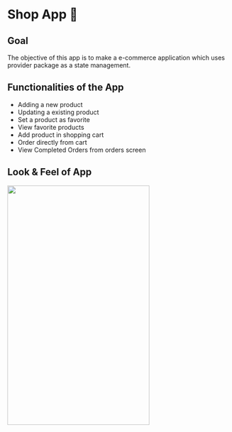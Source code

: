 # Shop App 🛒

## Goal

The objective of this app is to make a e-commerce application which uses provider package as a state management.

## Functionalities of the App

- Adding a new product
- Updating a existing product
- Set a product as favorite
- View favorite products
- Add product in shopping cart
- Order directly from cart
- View Completed Orders from orders screen

## Look & Feel of App

<!-- ![Shop App](https://github.com/namanjain300/Shop-app-flutter/blob/master/shop_app_flutter_demo.gif) -->

<img src="https://github.com/namanjain300/Shop-app-flutter/blob/master/shop_app_flutter_demo.gif" width="320" height="540" />